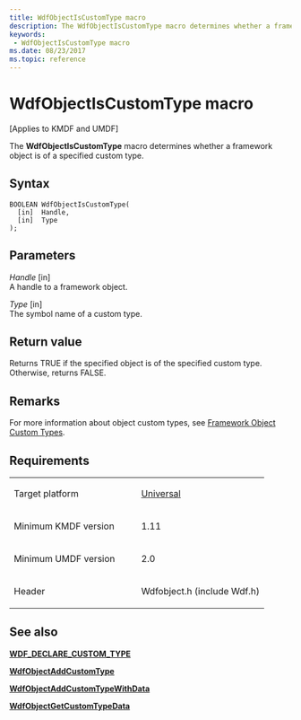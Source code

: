 ```yaml
---
title: WdfObjectIsCustomType macro
description: The WdfObjectIsCustomType macro determines whether a framework object is of a specified custom type.
keywords:
 - WdfObjectIsCustomType macro
ms.date: 08/23/2017
ms.topic: reference
---
```


# WdfObjectIsCustomType macro


\[Applies to KMDF and UMDF\]

The **WdfObjectIsCustomType** macro determines whether a framework object is of a specified custom type.

## Syntax

```ManagedCPlusPlus
BOOLEAN WdfObjectIsCustomType(
  [in]  Handle,
  [in]  Type
);
```

## Parameters

*Handle* \[in\]  
A handle to a framework object.

*Type* \[in\]  
The symbol name of a custom type.

## Return value

Returns TRUE if the specified object is of the specified custom type. Otherwise, returns FALSE.

## Remarks

For more information about object custom types, see [Framework Object Custom Types](./framework-object-custom-types.md).

## Requirements

<table>
<colgroup>
<col width="50%" />
<col width="50%" />
</colgroup>
<tbody>
<tr class="odd">
<td><p>Target platform</p></td>
<td><a href="https://go.microsoft.com/fwlink/p/?linkid=531356" data-raw-source="[Universal](https://go.microsoft.com/fwlink/p/?linkid=531356)">Universal</a></td>
</tr>
<tr class="even">
<td><p>Minimum KMDF version</p></td>
<td><p>1.11</p></td>
</tr>
<tr class="odd">
<td><p>Minimum UMDF version</p></td>
<td><p>2.0</p></td>
</tr>
<tr class="even">
<td><p>Header</p></td>
<td>Wdfobject.h (include Wdf.h)</td>
</tr>
</tbody>
</table>

## See also


[**WDF_DECLARE_CUSTOM_TYPE**](wdf-declare-custom-type.md)

[**WdfObjectAddCustomType**](wdfobjectaddcustomtype.md)

[**WdfObjectAddCustomTypeWithData**](wdfobjectaddcustomtypewithdata.md)

[**WdfObjectGetCustomTypeData**](wdfobjectgetcustomtypedata.md)

 

